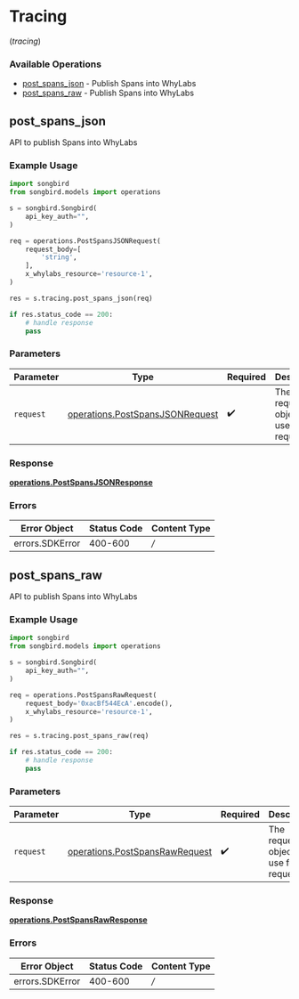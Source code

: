 # Tracing
(*tracing*)

### Available Operations

* [post_spans_json](#post_spans_json) - Publish Spans into WhyLabs
* [post_spans_raw](#post_spans_raw) - Publish Spans into WhyLabs

## post_spans_json

API to publish Spans into WhyLabs

### Example Usage

```python
import songbird
from songbird.models import operations

s = songbird.Songbird(
    api_key_auth="",
)

req = operations.PostSpansJSONRequest(
    request_body=[
        'string',
    ],
    x_whylabs_resource='resource-1',
)

res = s.tracing.post_spans_json(req)

if res.status_code == 200:
    # handle response
    pass
```

### Parameters

| Parameter                                                                          | Type                                                                               | Required                                                                           | Description                                                                        |
| ---------------------------------------------------------------------------------- | ---------------------------------------------------------------------------------- | ---------------------------------------------------------------------------------- | ---------------------------------------------------------------------------------- |
| `request`                                                                          | [operations.PostSpansJSONRequest](../../models/operations/postspansjsonrequest.md) | :heavy_check_mark:                                                                 | The request object to use for the request.                                         |


### Response

**[operations.PostSpansJSONResponse](../../models/operations/postspansjsonresponse.md)**
### Errors

| Error Object    | Status Code     | Content Type    |
| --------------- | --------------- | --------------- |
| errors.SDKError | 400-600         | */*             |

## post_spans_raw

API to publish Spans into WhyLabs

### Example Usage

```python
import songbird
from songbird.models import operations

s = songbird.Songbird(
    api_key_auth="",
)

req = operations.PostSpansRawRequest(
    request_body='0xacBf544EcA'.encode(),
    x_whylabs_resource='resource-1',
)

res = s.tracing.post_spans_raw(req)

if res.status_code == 200:
    # handle response
    pass
```

### Parameters

| Parameter                                                                        | Type                                                                             | Required                                                                         | Description                                                                      |
| -------------------------------------------------------------------------------- | -------------------------------------------------------------------------------- | -------------------------------------------------------------------------------- | -------------------------------------------------------------------------------- |
| `request`                                                                        | [operations.PostSpansRawRequest](../../models/operations/postspansrawrequest.md) | :heavy_check_mark:                                                               | The request object to use for the request.                                       |


### Response

**[operations.PostSpansRawResponse](../../models/operations/postspansrawresponse.md)**
### Errors

| Error Object    | Status Code     | Content Type    |
| --------------- | --------------- | --------------- |
| errors.SDKError | 400-600         | */*             |

